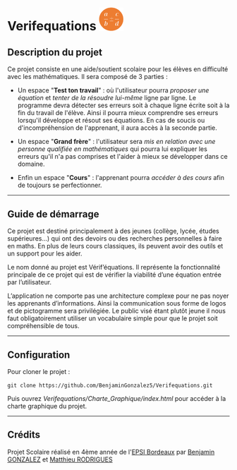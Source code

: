 # Verifequations <img src="https://raw.githubusercontent.com/BenjaminGonzalez5/Verifequations/main/Charte_Graphique/assets/logo.png" alt="drawing" width="55"/>

## Description du projet

Ce projet consiste en une aide/soutient scolaire pour les élèves en difficulté avec les mathématiques. Il sera composé de 3 parties :
- Un espace "**Test ton travail**" : où l'utilisateur pourra *proposer une équation* et *tenter de la résoudre lui-même* ligne par ligne. Le programme devra détecter ses erreurs soit à chaque ligne écrite soit à la fin du travail de l'élève. Ainsi il pourra mieux comprendre ses erreurs lorsqu'il développe et résout ses équations. En cas de soucis ou d'incompréhension de l'apprenant, il aura accès à la seconde partie.

- Un espace "**Grand frère**" : l'utilisateur sera *mis en relation avec une personne qualifiée en mathématiques* qui pourra lui expliquer les erreurs qu'il n'a pas comprises et l'aider à mieux se développer dans ce domaine.

- Enfin un espace "**Cours**" : l'apprenant pourra *accéder à des cours* afin de toujours se perfectionner.

---
## Guide de démarrage

Ce projet est destiné principalement à des jeunes (collège, lycée, études supérieures...) qui ont des devoirs ou des recherches personnelles à faire en maths. En plus de leurs cours classiques, ils peuvent avoir des outils et un support pour les aider.

Le nom donné au projet est Vérif’équations. Il représente la fonctionnalité principale de ce projet qui est de vérifier la viabilité d’une équation entrée par l’utilisateur.

L’application ne comporte pas une architecture complexe pour ne pas noyer les apprenants d’informations. Ainsi la communication sous forme de logos et de pictogramme sera privilégiée. Le public visé étant plutôt jeune il nous faut obligatoirement utiliser un vocabulaire simple pour que le projet soit compréhensible de tous.

---
## Configuration

Pour cloner le projet :

```
git clone https://github.com/BenjaminGonzalez5/Verifequations.git
```
Puis ouvrez *Verifequations/Charte_Graphique/index.html* pour accéder à la charte graphique du projet.

---
## Crédits

Projet Scolaire réalisé en 4ème année de l'[EPSI Bordeaux](http://www.epsi.fr) par [Benjamin GONZALEZ](https://github.com/BenjaminGonzalez5) et [Matthieu RODRIGUES](https://github.com/Matthieu-Rodrigues)
